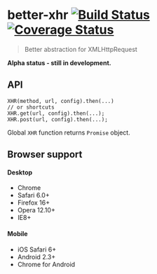 better-xhr [![Build Status][travis-image]][travis-url] [![Coverage Status][coveralls-image]][coveralls-url]
=========================
> Better abstraction for XMLHttpRequest

__Alpha status - still in development.__

## API

    XHR(method, url, config).then(...)
    // or shortcuts
    XHR.get(url, config).then(...);
    XHR.post(url, config).then(...);

Global `XHR` function returns `Promise` object.

## Browser support
#### Desktop
* Chrome
* Safari 6.0+
* Firefox 16+
* Opera 12.10+
* IE8+

#### Mobile
* iOS Safari 6+
* Android 2.3+
* Chrome for Android

[travis-url]: http://travis-ci.org/chemerisuk/better-xhr
[travis-image]: https://api.travis-ci.org/chemerisuk/better-xhr.png?branch=master

[coveralls-url]: https://coveralls.io/r/chemerisuk/better-xhr
[coveralls-image]: https://coveralls.io/repos/chemerisuk/better-xhr/badge.png?branch=master
